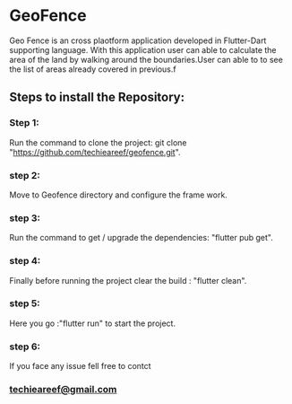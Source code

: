 # GeoFence

Geo Fence is an cross plaotform application developed in Flutter-Dart supporting language. With this application user can able to calculate the area of the land by walking around the boundaries.User can able to to see the list of areas already covered in previous.f

## Steps to install the Repository:
### Step 1:
Run the command to clone the project: git clone "https://github.com/techieareef/geofence.git".
### step 2:
Move to Geofence directory and configure the frame work.
### step 3:
Run the command to get / upgrade the dependencies: "flutter pub get".
### step 4:
Finally before running the project clear the build : "flutter clean".
### step 5:
Here you go :"flutter run" to start the project.
### step 6:
If you face any issue fell free to contct 
### techieareef@gmail.com

